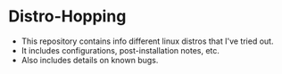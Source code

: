# Distro-Hopping
- This repository contains info different linux distros that I've tried out.
- It includes configurations, post-installation notes, etc.
- Also includes details on known bugs.